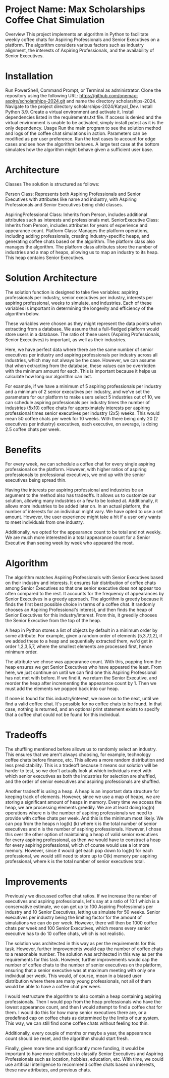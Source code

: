 # Project Name: Max Scholarships Coffee Chat Simulation
Overview
This project implements an algorithm in Python to facilitate weekly coffee chats for Aspiring Professionals and Senior Executives on a platform. The algorithm considers various factors such as industry alignment, the interests of Aspiring Professionals, and the availability of Senior Executives.

# Installation
Run PowerShell, Command Prompt, or Terminal as administrator.
Clone the repository using the following URL: https://github.com/onemax-aspire/scholarships-2024.git and name the directory scholarships-2024.
Navigate to the project directory scholarships-2024/Katyal_Dev.
Install Python 3.9.
Create a virtual environment and activate it.
Install dependencies listed in the requirements.txt file.
If access is denied and the virtual environment is unable to be activated, simply install pytest as it is the only dependency.
Usage
Run the main program to see the solution method and logs of the coffee chat simulations in action. Parameters can be modified as per user preference.
Run the test cases to account for edge cases and see how the algorithm behaves. A large test case at the bottom simulates how the algorithm might behave given a sufficient user base.
# Architecture
Classes
The solution is structured as follows:

Person Class: Represents both Aspiring Professionals and Senior Executives with attributes like name and industry, with Aspiring Professionals and Senior Executives being child classes.

AspiringProfessional Class: Inherits from Person, includes additional attributes such as interests and professionals met.
SeniorExecutive Class: Inherits from Person, includes attributes for years of experience and appearance count.
Platform Class: Manages the platform operations, including adding professionals, creating industry-specific heaps, and generating coffee chats based on the algorithm. The platform class also manages the algorithm. The platform class attributes store the number of industries and a map of heaps, allowing us to map an industry to its heap. This heap contains Senior Executives.

# Solution Architecture
The solution function is designed to take five variables: aspiring professionals per industry, senior executives per industry, interests per aspiring professional, weeks to simulate, and industries. Each of these variables is important in determining the longevity and efficiency of the algorithm below.

These variables were chosen as they might represent the data points when extracting from a database. We assume that a full-fledged platform would store users in a database. The ratio of these users (Aspiring Professionals, Senior Executives) is important, as well as their industries.

Here, we have perfect data where there are the same number of senior executives per industry and aspiring professionals per industry across all industries, which may not always be the case. However, we can assume that when extracting from the database, these values can be overridden with the minimum amount for each. This is important because it helps us calculate how long our algorithm can last.

For example, if we have a minimum of 5 aspiring professionals per industry and a minimum of 2 senior executives per industry, and we've set the parameters for our platform to make users select 5 industries out of 10, we can schedule aspiring professionals per industry times the number of industries (5x10) coffee chats for approximately interests per aspiring professional times senior executives per industry (2x5) weeks. This would mean 50 coffee chats per week for 10 weeks. With there being only 20 (2 executives per industry) executives, each executive, on average, is doing 2.5 coffee chats per week.

# Benefits
For every week, we can schedule a coffee chat for every single aspiring professional on the platform. However, with higher ratios of aspiring professionals to professional executives, we end up with the senior executives being spread thin.

Having the interests per aspiring professional and industries be an argument to the method also has tradeoffs. It allows us to customize our solution, allowing many industries or a few to be looked at. Additionally, it allows more industries to be added later on. In an actual platform, the number of interests for an individual might vary. We have opted to use a set amount. However, the user experience might take a hit if a user only wants to meet individuals from one industry.

Additionally, we opted for the appearance count to be total and not weekly. We are much more interested in a total appearance count for a Senior Executive than seeing week by week who appeared the most.

# Algorithm
The algorithm matches Aspiring Professionals with Senior Executives based on their industry and interests. It ensures fair distribution of coffee chats among Senior Executives so that one senior executive does not appear too often compared to the rest. It accounts for the frequency of appearances by Senior Executives in a greedy approach. The algorithm is greedy because it finds the first best possible choice in terms of a coffee chat. It randomly chooses an Aspiring Professional's interest, and then finds the heap of Senior Executives for this industry/interest. From this, it greedily chooses the Senior Executive from the top of the heap.

A heap in Python stores a list of objects by default in a minimum order by some attribute. For example, given a random order of elements [5,3,7,1,2], if we added these to a heap and sequentially extracted them, we'd get in order 1,2,3,5,7, where the smallest elements are processed first, hence minimum order.

The attribute we chose was appearance count. With this, popping from the heap ensures we get Senior Executives who have appeared the least. From here, we just continue on until we can find one this Aspiring Professional has not met with before. If we find it, we return the Senior Executive, and reorder the heap after incrementing the appearance count by 1. Then we must add the elements we popped back into our heap.

If none is found for this industry/interest, we move on to the next, until we find a valid coffee chat. It's possible for no coffee chats to be found. In that case, nothing is returned, and an optional print statement exists to specify that a coffee chat could not be found for this individual.

# Tradeoffs
The shuffling mentioned before allows us to randomly select an industry. This ensures that we aren't always choosing, for example, technology coffee chats before finance, etc. This allows a more random distribution and less predictability. This is a tradeoff because it means our solution will be harder to test, so we don't actually look at which individuals meet with which senior executives as both the industries for selection are shuffled, and the order of senior executives and aspiring professionals are shuffled.

Another tradeoff is using a heap. A heap is an important data structure for keeping track of elements. However, since we use a map of heaps, we are storing a significant amount of heaps in memory. Every time we access the heap, we are processing elements greedily. We are at least doing log(n) operations where n is the number of aspiring professionals we need to provide with coffee chats per week. And this is the minimum most likely. We can pop from the heaps n log(k) (k) where k is the total number of senior executives and n is the number of aspiring professionals. However, I chose this over the other option of maintaining a heap of valid senior executives for every aspiring professional, as then we would have to construct a heap for every aspiring professional, which of course would use a lot more memory. However, since it would get each pop down to log(k) for each professional, we would still need to store up to O(k) memory per aspiring professional, where k is the total number of senior executives total.

# Improvements
Previously we discussed coffee chat ratios. If we increase the number of executives and aspiring professionals, let's say at a ratio of 10:1 which is a conservative estimate, we can get up to 100 Aspiring Professionals per industry and 10 Senior Executives, letting us simulate for 50 weeks. Senior executives per industry being the limiting factor for the amount of simulations we can do per week. However, there will then be 1000 coffee chats per week and 100 Senior Executives, which means every senior executive has to do 10 coffee chats, which is not realistic.

The solution was architected in this way as per the requirements for this task. However, further improvements would cap the number of coffee chats to a reasonable number. The solution was architected in this way as per the requirements for this task. However, further improvements would cap the number of coffee chats to the number of senior executives on the platform, ensuring that a senior executive was at maximum meeting with only one individual per week. This would, of course, mean in a biased user distribution where there are many young professionals, not all of them would be able to have a coffee chat per week.

I would restructure the algorithm to also contain a heap containing aspiring professionals. Then I would pop from the heap professionals who have the lowest appearance count, and then I would attempt to find a coffee chat for them. I would do this for how many senior executives there are, or a predefined cap on coffee chats as determined by the limits of our system. This way, we can still find some coffee chats without feeling too thin.

Additionally, every couple of months or maybe a year, the appearance count should be reset, and the algorithm should start fresh.

Finally, given more time and significantly more funding, it would be important to have more attributes to classify Senior Executives and Aspiring Professionals such as location, hobbies, education, etc. With time, we could use artificial intelligence to recommend coffee chats based on interests, these new attributes, and previous chats.
